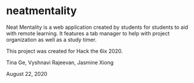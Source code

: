 # neatmentality

Neat Mentality is a web application created by students for students to aid with remote learning.
It features a tab manager to help with project organization as well as a study timer.

This project was created for Hack the 6ix 2020.

Tina Ge, Vyshnavi Rajeevan, Jasmine Xiong

August 22, 2020
